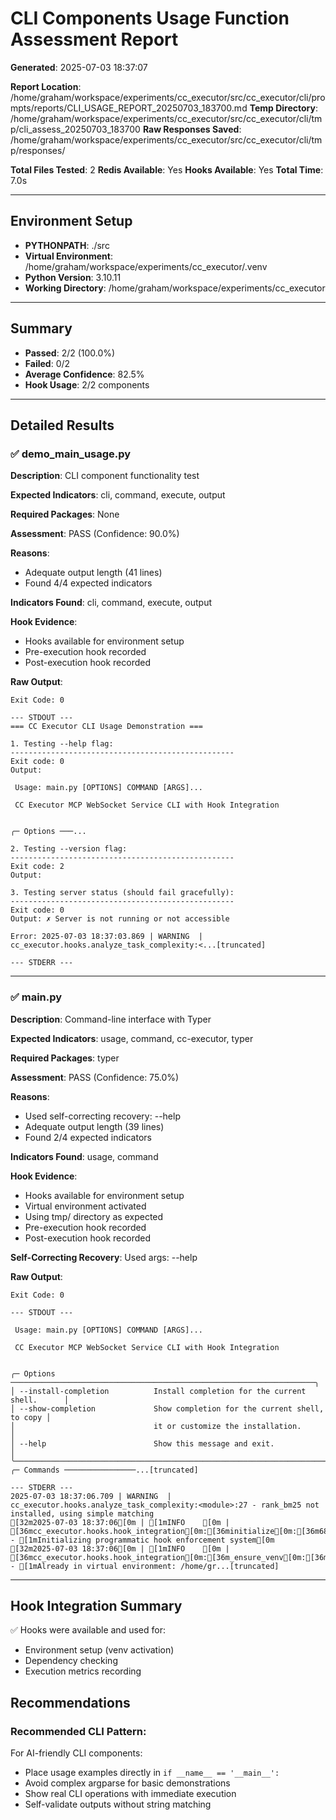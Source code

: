 # CLI Components Usage Function Assessment Report

**Generated**: 2025-07-03 18:37:07

**Report Location**: /home/graham/workspace/experiments/cc_executor/src/cc_executor/cli/prompts/reports/CLI_USAGE_REPORT_20250703_183700.md
**Temp Directory**: /home/graham/workspace/experiments/cc_executor/src/cc_executor/cli/tmp/cli_assess_20250703_183700
**Raw Responses Saved**: /home/graham/workspace/experiments/cc_executor/src/cc_executor/cli/tmp/responses/

**Total Files Tested**: 2
**Redis Available**: Yes
**Hooks Available**: Yes
**Total Time**: 7.0s

---

## Environment Setup

- **PYTHONPATH**: ./src
- **Virtual Environment**: /home/graham/workspace/experiments/cc_executor/.venv
- **Python Version**: 3.10.11
- **Working Directory**: /home/graham/workspace/experiments/cc_executor

---

## Summary

- **Passed**: 2/2 (100.0%)
- **Failed**: 0/2
- **Average Confidence**: 82.5%
- **Hook Usage**: 2/2 components

---

## Detailed Results

### ✅ demo_main_usage.py

**Description**: CLI component functionality test

**Expected Indicators**: cli, command, execute, output

**Required Packages**: None

**Assessment**: PASS (Confidence: 90.0%)

**Reasons**:

- Adequate output length (41 lines)
- Found 4/4 expected indicators

**Indicators Found**: cli, command, execute, output

**Hook Evidence**:
- Hooks available for environment setup
- Pre-execution hook recorded
- Post-execution hook recorded

**Raw Output**:
```
Exit Code: 0

--- STDOUT ---
=== CC Executor CLI Usage Demonstration ===

1. Testing --help flag:
--------------------------------------------------
Exit code: 0
Output:
                                                                                
 Usage: main.py [OPTIONS] COMMAND [ARGS]...                                     
                                                                                
 CC Executor MCP WebSocket Service CLI with Hook Integration                    
                                                                                
                                                                                
╭─ Options ───...

2. Testing --version flag:
--------------------------------------------------
Exit code: 2
Output: 

3. Testing server status (should fail gracefully):
--------------------------------------------------
Exit code: 0
Output: ✗ Server is not running or not accessible

Error: 2025-07-03 18:37:03.869 | WARNING  | cc_executor.hooks.analyze_task_complexity:<...[truncated]

--- STDERR ---

```

---

### ✅ main.py

**Description**: Command-line interface with Typer

**Expected Indicators**: usage, command, cc-executor, typer

**Required Packages**: typer

**Assessment**: PASS (Confidence: 75.0%)

**Reasons**:

- Used self-correcting recovery: --help
- Adequate output length (39 lines)
- Found 2/4 expected indicators

**Indicators Found**: usage, command

**Hook Evidence**:
- Hooks available for environment setup
- Virtual environment activated
- Using tmp/ directory as expected
- Pre-execution hook recorded
- Post-execution hook recorded

**Self-Correcting Recovery**: Used args: --help

**Raw Output**:
```
Exit Code: 0

--- STDOUT ---
                                                                                
 Usage: main.py [OPTIONS] COMMAND [ARGS]...                                     
                                                                                
 CC Executor MCP WebSocket Service CLI with Hook Integration                    
                                                                                
                                                                                
╭─ Options ────────────────────────────────────────────────────────────────────╮
│ --install-completion          Install completion for the current shell.      │
│ --show-completion             Show completion for the current shell, to copy │
│                               it or customize the installation.              │
│ --help                        Show this message and exit.                    │
╰──────────────────────────────────────────────────────────────────────────────╯
╭─ Commands ────────────────...[truncated]

--- STDERR ---
2025-07-03 18:37:06.709 | WARNING  | cc_executor.hooks.analyze_task_complexity:<module>:27 - rank_bm25 not installed, using simple matching
[32m2025-07-03 18:37:06[0m | [1mINFO    [0m | [36mcc_executor.hooks.hook_integration[0m:[36minitialize[0m:[36m68[0m - [1mInitializing programmatic hook enforcement system[0m
[32m2025-07-03 18:37:06[0m | [1mINFO    [0m | [36mcc_executor.hooks.hook_integration[0m:[36m_ensure_venv[0m:[36m92[0m - [1mAlready in virtual environment: /home/gr...[truncated]
```

---

## Hook Integration Summary

✅ Hooks were available and used for:
- Environment setup (venv activation)
- Dependency checking
- Execution metrics recording


## Recommendations


### Recommended CLI Pattern:
For AI-friendly CLI components:
- Place usage examples directly in `if __name__ == '__main__':`
- Avoid complex argparse for basic demonstrations
- Show real CLI operations with immediate execution
- Self-validate outputs without string matching